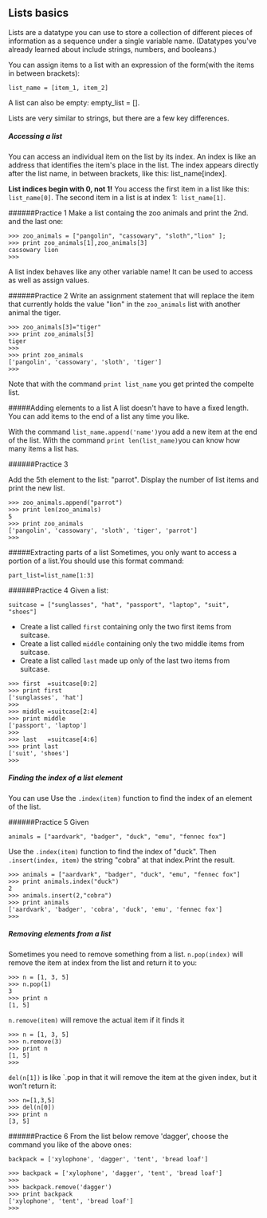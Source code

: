 ## Lists basics

Lists are a datatype you can use to store a collection of different pieces of information as a sequence under a single variable name. (Datatypes you've already learned about include strings, numbers, and booleans.)

You can assign items to a list with an expression of the form(with the items in between brackets):
```
list_name = [item_1, item_2]
```
A list can also be empty: empty_list = [].

Lists are very similar to strings, but there are a few key differences.

##### Accessing a list

You can access an individual item on the list by its index. An index is like an address that identifies the item's place in the list. The index appears directly after the list name, in between brackets, like this: list_name[index].

**List indices begin with 0, not 1!** You access the first item in a list like this: `list_name[0]`. The second item in a list is at index 1:` list_name[1]`.

######Practice 1
Make a list containg the zoo animals and print the 2nd. and the last one:


```
>>> zoo_animals = ["pangolin", "cassowary", "sloth","lion" ];
>>> print zoo_animals[1],zoo_animals[3]
cassowary lion
>>>
```

A list index behaves like any other variable name! It can be used to access as well as assign values.

######Practice 2
Write an assignment statement that will replace the item that currently holds the value "lion" in the `zoo_animals` list with another animal the tiger.
```
>>> zoo_animals[3]="tiger"
>>> print zoo_animals[3]
tiger
>>>
>>> print zoo_animals
['pangolin', 'cassowary', 'sloth', 'tiger']
>>>
```

Note that with the command `print list_name` you get printed the compelte list.

#####Adding elements to a list
A list doesn't have to have a fixed length. You can add items to the end of a list any time you like.

With the command `list_name.append('name')`you add a new item at the end of the list. With the command
`print len(list_name)`you can know how many items a list has.

######Practice 3

Add the 5th element to the list: "parrot". Display the number of list items and print the new list.
```
>>> zoo_animals.append("parrot")
>>> print len(zoo_animals)
5
>>> print zoo_animals
['pangolin', 'cassowary', 'sloth', 'tiger', 'parrot']
>>>
```

#####Extracting parts of a list
Sometimes, you only want to access a portion of a list.You should use this format command:
```
part_list=list_name[1:3]
```

######Practice 4
Given a list:
```
suitcase = ["sunglasses", "hat", "passport", "laptop", "suit", "shoes"]
```
- Create a list called `first` containing only the two first items from suitcase.
- Create a list called `middle` containing only the two middle items from suitcase.
- Create a list called `last` made up only of the last two items from suitcase.

```
>>> first  =suitcase[0:2]
>>> print first
['sunglasses', 'hat']
>>>
>>> middle =suitcase[2:4]
>>> print middle
['passport', 'laptop']
>>>
>>> last   =suitcase[4:6]
>>> print last
['suit', 'shoes']
>>>
```

##### Finding the index of a list element

You can use Use the `.index(item)` function to find the index of an element of the list.

######Practice 5
Given
```
animals = ["aardvark", "badger", "duck", "emu", "fennec fox"]
```
Use the `.index(item)` function to find the index of "duck".
Then `.insert(index, item)` the string "cobra" at that index.Print the result.
```
>>> animals = ["aardvark", "badger", "duck", "emu", "fennec fox"]
>>> print animals.index("duck")
2
>>> animals.insert(2,"cobra")
>>> print animals
['aardvark', 'badger', 'cobra', 'duck', 'emu', 'fennec fox']
>>>
```

##### Removing elements from a list

Sometimes you need to remove something from a list.
`n.pop(index)` will remove the item at index from the list and return it to you:
```
>>> n = [1, 3, 5]
>>> n.pop(1)
3
>>> print n
[1, 5]
```

`n.remove(item)` will remove the actual item if it finds it
```
>>> n = [1, 3, 5]
>>> n.remove(3)
>>> print n
[1, 5]
>>>
```

`del(n[1])` is like `.pop in that it will remove the item at the given index, but it won't return it:
```
>>> n=[1,3,5]
>>> del(n[0])
>>> print n
[3, 5]
```



######Practice 6
From the list below remove 'dagger', choose the command you like of the above ones:
```
backpack = ['xylophone', 'dagger', 'tent', 'bread loaf']
```
```
>>> backpack = ['xylophone', 'dagger', 'tent', 'bread loaf']
>>>
>>> backpack.remove('dagger')
>>> print backpack
['xylophone', 'tent', 'bread loaf']
>>>
```
